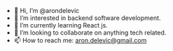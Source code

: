 - 👋 Hi, I’m @arondelevic
- 👀 I’m interested in backend software development.
- 🌱 I’m currently learning React js.
- 💞️ I’m looking to collaborate on anything tech related.
- 📫 How to reach me: aron.delevic@gmail.com

<!---
arondelevic/arondelevic is a ✨ special ✨ repository because its `README.md` (this file) appears on your GitHub profile.
You can click the Preview link to take a look at your changes.
--->
